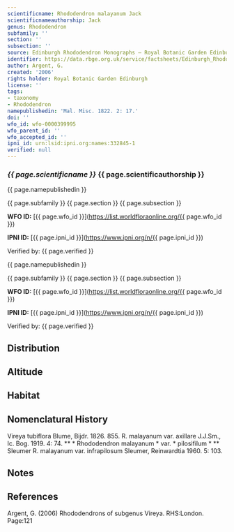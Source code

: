 ```yaml
---
scientificname: Rhododendron malayanum Jack
scientificnameauthorship: Jack
genus: Rhododendron
subfamily: ''
section: ''
subsection: ''
source: Edinburgh Rhododendron Monographs – Royal Botanic Garden Edinburgh
identifier: https://data.rbge.org.uk/service/factsheets/Edinburgh_Rhododendron_Monographs.xhtml
author: Argent, G.
created: '2006'
rights holder: Royal Botanic Garden Edinburgh
license: ''
tags:
- taxonomy
- Rhododendron
namepublishedin: 'Mal. Misc. 1822. 2: 17.'
doi: ''
wfo_id: wfo-0000399995
wfo_parent_id: ''
wfo_accepted_id: ''
ipni_id: urn:lsid:ipni.org:names:332845-1
verified: null
---
```

### _{{ page.scientificname }}_ {{ page.scientificauthorship }}
 {{ page.namepublishedin }}

{{ page.subfamily }} {{ page.section }} {{ page.subsection }}

**WFO ID:** [{{ page.wfo_id }}](https://list.worldfloraonline.org/{{ page.wfo_id }})

**IPNI ID:** [{{ page.ipni_id }}](https://www.ipni.org/n/{{ page.ipni_id }})

Verified by: {{ page.verified }}

 {{ page.namepublishedin }}

{{ page.subfamily }} {{ page.section }} {{ page.subsection }}

**WFO ID:** [{{ page.wfo_id }}](https://list.worldfloraonline.org/{{ page.wfo_id }})

**IPNI ID:** [{{ page.ipni_id }}](https://www.ipni.org/n/{{ page.ipni_id }})

Verified by: {{ page.verified }}





## Distribution


## Altitude


## Habitat


## Nomenclatural History
Vireya tubiflora Blume, Bijdr. 1826. 855. R. malayanum var. axillare J.J.Sm., Ic. Bog. 1919. 4: 74. ** * Rhododendron malayanum * var. * pilosifilum * ** Sleumer R. malayanum var. infrapilosum Sleumer, Reinwardtia 1960. 5: 103.
                       
## Notes


## References

Argent, G. (2006) Rhododendrons of subgenus Vireya. RHS:London. Page:121
